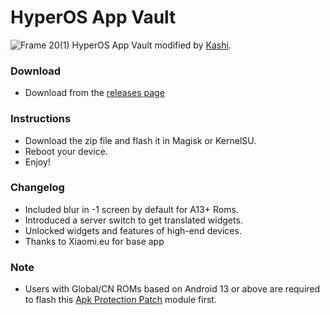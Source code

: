 # HyperOS App Vault
![Frame 20(1)](https://github.com/Mods-Center/HyperOS-App-Vault/assets/83476983/00d3e8e9-d6c4-4ff6-b12c-f06d3f1fc01f)
HyperOS App Vault modified by [Kashi](https://t.me/kakashi1v1).

### Download
- Download from the [releases page](https://github.com/Mods-Center/HyperOS-App-Vault/releases)

### Instructions
- Download the zip file and flash it in Magisk or KernelSU.
- Reboot your device.
- Enjoy!

### Changelog
- Included blur in -1 screen by default for A13+ Roms.
- Introduced a server switch to get translated widgets.
- Unlocked widgets and features of high-end devices.
- Thanks to Xiaomi.eu for base app

### Note
- Users with Global/CN ROMs based on Android 13 or above are required to flash this [Apk Protection Patch](https://github.com/Mods-Center/Apk-Protection-Patch) module first.

